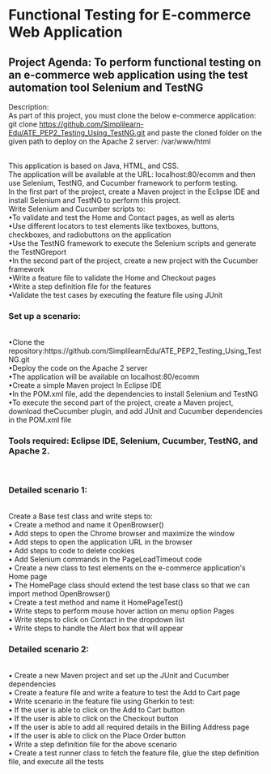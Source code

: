 <h1>Functional Testing for E-commerce Web Application</h1>

<h2>Project Agenda: To perform functional testing on an e-commerce web application using the test automation tool Selenium and TestNG</h2>

Description:<br>
As part of this project, you must clone the below e-commerce application:<br>
git clone https://github.com/Simplilearn-Edu/ATE_PEP2_Testing_Using_TestNG.git
and paste the cloned folder on the given path to deploy on the Apache 2 server: /var/www/html

<br>
This application is based on Java, HTML, and CSS.
<br>
The application will be available at the URL: localhost:80/ecomm and then use Selenium, TestNG, and Cucumber framework to perform testing.
<br>
In the first part of the project, create a Maven project in the Eclipse IDE and install Selenium and TestNG to perform this project.
<br>
Write Selenium and Cucumber scripts to:
<br>
•To validate and test the Home and Contact pages, as well as alerts
<br>
•Use different locators to test elements like textboxes, buttons, checkboxes, and radiobuttons on the application
<br>
•Use the TestNG framework to execute the Selenium scripts and generate the TestNGreport
<br>
•In the second part of the project, create a new project with the Cucumber framework
<br>
•Write a feature file to validate the Home and Checkout pages
<br>
•Write a step definition file for the features
<br>
•Validate the test cases by executing the feature file using JUnit
<br>

<h3>Set up a scenario:</h3>
<br>
•Clone the repository:https://github.com/SimplilearnEdu/ATE_PEP2_Testing_Using_TestNG.git
<br>
•Deploy the code on the Apache 2 server
<br>
•The application will be available on localhost:80/ecomm
<br>
•Create a simple Maven project In Eclipse IDE
<br>
•In the POM.xml file, add the dependencies to install Selenium and TestNG
<br>
•To execute the second part of the project, create a Maven project, download theCucumber plugin, and add JUnit and Cucumber dependencies in the POM.xml file
<br>
<h3>Tools required: Eclipse IDE, Selenium, Cucumber, TestNG, and Apache 2.</h3>
<br>
<h3>Detailed scenario 1:</h3>
<br>
Create a Base test class and write steps to:
<br>
• Create a method and name it OpenBrowser()
<br>
• Add steps to open the Chrome browser and maximize the window
<br>
• Add steps to open the application URL in the browser
<br>
• Add steps to code to delete cookies
<br>
• Add Selenium commands in the PageLoadTimeout code
<br>
• Create a new class to test elements on the e-commerce application's Home page
<br>
• The HomePage class should extend the test base class so that we can import method OpenBrowser()
<br>
• Create a test method and name it HomePageTest()
<br>
• Write steps to perform mouse hover action on menu option Pages
<br>
• Write steps to click on Contact in the dropdown list
<br>
• Write steps to handle the Alert box that will appear
<br>

<h3>Detailed scenario 2:</h3>
<br>
• Create a new Maven project and set up the JUnit and Cucumber dependencies
<br>
• Create a feature file and write a feature to test the Add to Cart page
<br>
• Write scenario in the feature file using Gherkin to test:
<br>
• If the user is able to click on the Add to Cart button
<br>
• If the user is able to click on the Checkout button
<br>
• If the user is able to add all required details in the Billing Address page
<br>
• If the user is able to click on the Place Order button
<br>
• Write a step definition file for the above scenario
<br>
• Create a test runner class to fetch the feature file, glue the step definition file, and execute all the tests
<br>


